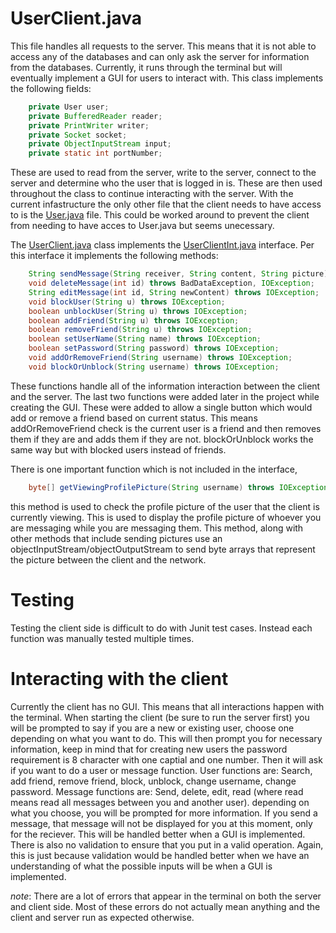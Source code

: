 # UserClient.java
This file handles all requests to the server. This means that it is not able to access any of the databases and can only ask the server for information from the databases. Currently, it runs through the terminal but will eventually implement a GUI for users to interact with. 
This class implements the following fields: 
```java
    private User user;
    private BufferedReader reader;
    private PrintWriter writer;
    private Socket socket;
    private ObjectInputStream input;
    private static int portNumber;
```
These are used to read from the server, write to the server, connect to the server and determine who the user that is logged in is. These are then used throughout the class to continue interacting with the server. With the current infastructure the only other file that the client needs to have access to is the [User.java](../User.java) file. This could be worked around to prevent the client from needing to have acces to User.java but seems unecessary. 

The [UserClient.java](../UserClient.java) class implements the [UserClientInt.java](../UserClientInt.java) interface. Per this interface it implements the following methods:
```java
    String sendMessage(String receiver, String content, String picture) throws BadDataException, IOException;
    void deleteMessage(int id) throws BadDataException, IOException;
    String editMessage(int id, String newContent) throws IOException;
    void blockUser(String u) throws IOException;
    boolean unblockUser(String u) throws IOException;
    boolean addFriend(String u) throws IOException;
    boolean removeFriend(String u) throws IOException;
    boolean setUserName(String name) throws IOException;
    boolean setPassword(String password) throws IOException;
    void addOrRemoveFriend(String username) throws IOException;
    void blockOrUnblock(String username) throws IOException;
```
These functions handle all of the information interaction between the client and the server. The last two functions were added later in the project while creating the GUI. These were added to allow a single button which would add or remove a friend based on current status. This means addOrRemoveFriend check is the current user is a friend and then removes them if they are and adds them if they are not. blockOrUnblock works the same way but with blocked users instead of friends. 

There is one important function which is not included in the interface, 
```java
    byte[] getViewingProfilePicture(String username) throws IOException;
```
this method is used to check the profile picture of the user that the client is currently viewing. This is used to display the profile picture of whoever you are messaging while you are messaging them. This method, along with other methods that include sending pictures use an objectInputStream/objectOutputStream to send byte arrays that represent the picture between the client and the network. 

# Testing
Testing the client side is difficult to do with Junit test cases. Instead each function was manually tested multiple times.

# Interacting with the client
Currently the client has no GUI. This means that all interactions happen with the terminal. When starting the client (be sure to run the server first) you will be prompted to say if you are a new or existing user, choose one depending on what you want to do. This will then prompt you for necessary information, keep in mind that for creating new users the password requirement is 8 character with one captial and one number. Then it will ask if you want to do a user or message function. User functions are: Search, add friend, remove friend, block, unblock, change username, change password. Message functions are: Send, delete, edit, read (where read means read all messages between you and another user). depending on what you choose, you will be prompted for more information. If you send a message, that message will not be displayed for you at this moment, only for the reciever. This will be handled better when a GUI is implemented. There is also no validation to ensure that you put in a valid operation. Again, this is just because validation would be handled better when we have an understanding of what the possible inputs will be when a GUI is implemented. 

_note_:
There are a lot of errors that appear in the terminal on both the server and client side. Most of these errors do not actually mean anything and the client and server run as expected otherwise. 